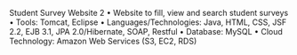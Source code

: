 Student Survey Website                                                                                                                                                        2
•	Website to fill, view and search student surveys
•	Tools: Tomcat, Eclipse
•	Languages/Technologies:  Java, HTML, CSS, JSF 2.2, EJB 3.1, JPA 2.0/Hibernate, SOAP, Restful
•	Database: MySQL
•	Cloud Technology: Amazon Web Services (S3, EC2, RDS)


